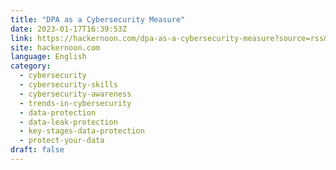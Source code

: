 ```yaml
---
title: "DPA as a Cybersecurity Measure"
date: 2023-01-17T16:39:53Z
link: https://hackernoon.com/dpa-as-a-cybersecurity-measure?source=rss&utm_medium=RSS&utm_source=news.12bit.vn
site: hackernoon.com
language: English
category:
  - cybersecurity
  - cybersecurity-skills
  - cybersecurity-awareness
  - trends-in-cybersecurity
  - data-protection
  - data-leak-protection
  - key-stages-data-protection
  - protect-your-data
draft: false
---
```


